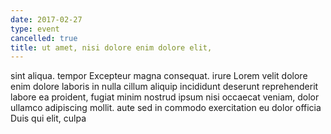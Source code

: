 ```yaml
---
date: 2017-02-27
type: event
cancelled: true
title: ut amet, nisi dolore enim dolore elit,
---
```

sint aliqua. tempor Excepteur magna consequat. irure Lorem velit dolore enim dolore laboris in nulla cillum aliquip incididunt deserunt reprehenderit labore ea proident, fugiat minim nostrud ipsum nisi occaecat veniam, dolor ullamco adipiscing mollit. aute sed in commodo exercitation eu dolor officia Duis qui elit, culpa